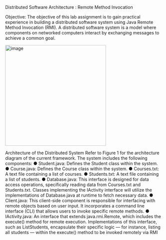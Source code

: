 Distributed Software Architecture
: Remote Method Invocation

Objective:
The objective of this lab assignment is to gain practical experience in building a distributed software
system using Java Remote Method Invocation (RMI). A distributed software system is a model where
components on networked computers interact by exchanging messages to achieve a common goal.

<img width="323" alt="image" src="https://github.com/kevchen266/Software-Architechture-Project/assets/72414426/022b59a4-766e-46df-82a8-de6fbd75162e">


Architecture of the Distributed System
Refer to Figure 1 for the architecture diagram of the current framework.
The system includes the following components:
● Student.java: Defines the Student class within the system.
● Course.java: Defines the Course class within the system.
● Courses.txt: A text file containing a list of courses.
● Students.txt: A text file containing a list of students.
● Database.java: This interface is designed for data access operations, specifically reading data
from Courses.txt and Students.txt. Classes implementing the IActivity interface will utilize the
implementations of Database.java at runtime to fetch necessary data.
● Client.java: This client-side component is responsible for interfacing with remote objects based
on user input. It incorporates a command line interface (CLI) that allows users to invoke specific
remote methods.
● IActivity.java: An interface that extends java.rmi.Remote, which includes the execute() method
for remote execution. Implementations of this interface, such as ListStudents, encapsulate
their specific logic — for instance, listing all students — within the execute() method to
be invoked remotely via RMI
